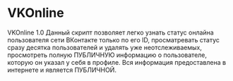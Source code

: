 # VKOnline
VKOnline 1.0
Данный скрипт позволяет легко узнать статус онлайна пользователя сети ВКонтакте только по его ID, просматревать статус сразу десятка пользователей и удалять уже неотслеживаемых, просмотреть полную ПУБЛИЧНУЮ информацию о пользователе, которую он указал у себя в профиле. Вся информация предоставлена в интернете и является ПУБЛИЧНОЙ.
